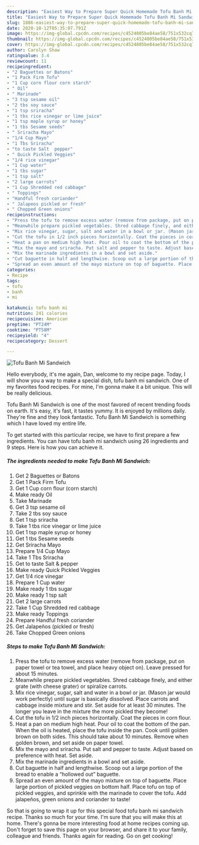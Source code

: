```yaml
---
description: "Easiest Way to Prepare Super Quick Homemade Tofu Banh Mi Sandwich"
title: "Easiest Way to Prepare Super Quick Homemade Tofu Banh Mi Sandwich"
slug: 1886-easiest-way-to-prepare-super-quick-homemade-tofu-banh-mi-sandwich
date: 2020-10-12T05:35:07.791Z
image: https://img-global.cpcdn.com/recipes/c4524805be84ae58/751x532cq70/tofu-banh-mi-sandwich-recipe-main-photo.jpg
thumbnail: https://img-global.cpcdn.com/recipes/c4524805be84ae58/751x532cq70/tofu-banh-mi-sandwich-recipe-main-photo.jpg
cover: https://img-global.cpcdn.com/recipes/c4524805be84ae58/751x532cq70/tofu-banh-mi-sandwich-recipe-main-photo.jpg
author: Carolyn Shaw
ratingvalue: 3.4
reviewcount: 11
recipeingredient:
- "2 Baguettes or Batons"
- "1 Pack Firm Tofu"
- "1 Cup corn flour corn starch"
- " Oil"
- " Marinade"
- "3 tsp sesame oil"
- "2 tbs soy sauce"
- "1 tsp sriracha"
- "1 tbs rice vinegar or lime juice"
- "1 tsp maple syrup or honey"
- "1 tbs Sesame seeds"
- " Sriracha Mayo"
- "1/4 Cup Mayo"
- "1 Tbs Sriracha"
- "to taste Salt  pepper"
- " Quick Pickled Veggies"
- "1/4 rice vinegar"
- "1 Cup water"
- "1 tbs sugar"
- "1 tsp salt"
- "2 large carrots"
- "1 Cup Shredded red cabbage"
- " Toppings"
- "Handful fresh coriander"
- " Jalapeos pickled or fresh"
- " Chopped Green onions"
recipeinstructions:
- "Press the tofu to remove excess water (remove from package, put on paper towel or tea towel, and place heavy object on). Leave pressed for about 15 minutes."
- "Meanwhile prepare pickled vegetables. Shred cabbage finely, and either grate (with cheese grater) or spiralize carrots."
- "Mix rice vinegar, sugar, salt and water in a bowl or jar. (Mason jar would work perfectly) until sugar is basically dissolved. Place carrots and cabbage inside mixture and stir. Set aside for at least 30 minutes. The longer you leave in the mixture the more pickled they become!"
- "Cut the tofu in 1/2 inch pieces horizontally. Coat the pieces in corn flour."
- "Heat a pan on medium high heat. Pour oil to coat the bottom of the pan. When the oil is heated, place the tofu inside the pan. Cook until golden brown on both sides. This should take about 10 minutes. Remove when golden brown, and set aside on paper towel."
- "Mix the mayo and sriracha. Put salt and pepper to taste. Adjust based on preference with heat. Set aside."
- "Mix the marinade ingredients in a bowl and set aside."
- "Cut baguette in half and lengthwise. Scoop out a large portion of the bread to enable a “hollowed out” baguette."
- "Spread an even amount of the mayo mixture on top of baguette. Place large portion of pickled veggies on bottom half. Place tofu on top of pickled veggies, and sprinkle with the marinade to cover the tofu. Add jalapeños, green onions and coriander to taste!"
categories:
- Recipe
tags:
- tofu
- banh
- mi

katakunci: tofu banh mi 
nutrition: 241 calories
recipecuisine: American
preptime: "PT24M"
cooktime: "PT58M"
recipeyield: "4"
recipecategory: Dessert

---
```



![Tofu Banh Mi Sandwich](https://img-global.cpcdn.com/recipes/c4524805be84ae58/751x532cq70/tofu-banh-mi-sandwich-recipe-main-photo.jpg)

Hello everybody, it's me again, Dan, welcome to my recipe page. Today, I will show you a way to make a special dish, tofu banh mi sandwich. One of my favorites food recipes. For mine, I'm gonna make it a bit unique. This will be really delicious.

Tofu Banh Mi Sandwich is one of the most favored of recent trending foods on earth. It's easy, it's fast, it tastes yummy. It is enjoyed by millions daily. They're fine and they look fantastic. Tofu Banh Mi Sandwich is something which I have loved my entire life.




To get started with this particular recipe, we have to first prepare a few ingredients. You can have tofu banh mi sandwich using 26 ingredients and 9 steps. Here is how you can achieve it.

<!--inarticleads1-->

##### The ingredients needed to make Tofu Banh Mi Sandwich:

1. Get 2 Baguettes or Batons
1. Get 1 Pack Firm Tofu
1. Get 1 Cup corn flour (corn starch)
1. Make ready  Oil
1. Take  Marinade
1. Get 3 tsp sesame oil
1. Take 2 tbs soy sauce
1. Get 1 tsp sriracha
1. Take 1 tbs rice vinegar or lime juice
1. Get 1 tsp maple syrup or honey
1. Get 1 tbs Sesame seeds
1. Get  Sriracha Mayo
1. Prepare 1/4 Cup Mayo
1. Take 1 Tbs Sriracha
1. Get to taste Salt &amp; pepper
1. Make ready  Quick Pickled Veggies
1. Get 1/4 rice vinegar
1. Prepare 1 Cup water
1. Make ready 1 tbs sugar
1. Make ready 1 tsp salt
1. Get 2 large carrots
1. Take 1 Cup Shredded red cabbage
1. Make ready  Toppings
1. Prepare Handful fresh coriander
1. Get  Jalapeños (pickled or fresh)
1. Take  Chopped Green onions




<!--inarticleads2-->

##### Steps to make Tofu Banh Mi Sandwich:

1. Press the tofu to remove excess water (remove from package, put on paper towel or tea towel, and place heavy object on). Leave pressed for about 15 minutes.
1. Meanwhile prepare pickled vegetables. Shred cabbage finely, and either grate (with cheese grater) or spiralize carrots.
1. Mix rice vinegar, sugar, salt and water in a bowl or jar. (Mason jar would work perfectly) until sugar is basically dissolved. Place carrots and cabbage inside mixture and stir. Set aside for at least 30 minutes. The longer you leave in the mixture the more pickled they become!
1. Cut the tofu in 1/2 inch pieces horizontally. Coat the pieces in corn flour.
1. Heat a pan on medium high heat. Pour oil to coat the bottom of the pan. When the oil is heated, place the tofu inside the pan. Cook until golden brown on both sides. This should take about 10 minutes. Remove when golden brown, and set aside on paper towel.
1. Mix the mayo and sriracha. Put salt and pepper to taste. Adjust based on preference with heat. Set aside.
1. Mix the marinade ingredients in a bowl and set aside.
1. Cut baguette in half and lengthwise. Scoop out a large portion of the bread to enable a “hollowed out” baguette.
1. Spread an even amount of the mayo mixture on top of baguette. Place large portion of pickled veggies on bottom half. Place tofu on top of pickled veggies, and sprinkle with the marinade to cover the tofu. Add jalapeños, green onions and coriander to taste!




So that is going to wrap it up for this special food tofu banh mi sandwich recipe. Thanks so much for your time. I'm sure that you will make this at home. There's gonna be more interesting food at home recipes coming up. Don't forget to save this page on your browser, and share it to your family, colleague and friends. Thanks again for reading. Go on get cooking!

